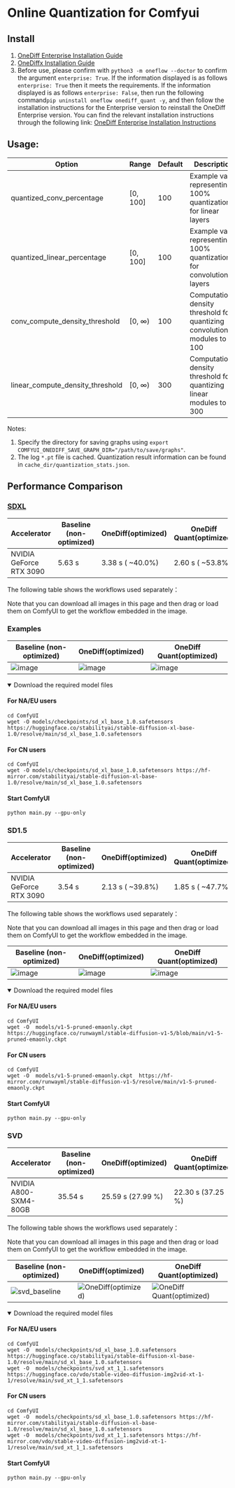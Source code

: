 # Online Quantization for Comfyui

## Install

1. [OneDiff Enterprise Installation Guide](https://github.com/siliconflow/onediff/blob/main/README_ENTERPRISE.md#install-onediff-enterprise)
2. [OneDiffx Installation Guide](https://github.com/siliconflow/onediff/tree/main/onediff_diffusers_extensions#install-and-setup)
3. Before use, please confirm with `python3 -m oneflow --doctor` to confirm the argument `enterprise: True`. If the information displayed is as follows `enterprise: True` then it meets the requirements. If the information displayed is as follows `enterprise: False`, then run the following command`pip uninstall oneflow onediff_quant -y`, and then follow the installation instructions for the Enterprise version to reinstall the OneDiff Enterprise version. You can find the relevant installation instructions through the following link: [OneDiff Enterprise Installation Instructions](https://github.com/siliconflow/onediff/blob/main/README_ENTERPRISE.md#install-onediff-enterprise)

## Usage:
| Option                                 | Range  | Default | Description                                                                  |
| -------------------------------------- | ------ | ------- | ---------------------------------------------------------------------------- |
| quantized_conv_percentage                | [0, 100] | 100     |  Example value representing 100% quantization for linear layers     |
| quantized_linear_percentage           | [0, 100] | 100     | Example value representing 100% quantization for convolutional layers  |
| conv_compute_density_threshold    | [0, ∞) | 100     | Computational density threshold for quantizing convolutional modules to 100  |
| linear_compute_density_threshold  | [0, ∞) | 300     | Computational density threshold for quantizing linear modules to 300         |

Notes:

1. Specify the directory for saving graphs using `export COMFYUI_ONEDIFF_SAVE_GRAPH_DIR="/path/to/save/graphs"`.
2. The log `*.pt` file is cached. Quantization result information can be found in `cache_dir/quantization_stats.json`.

## Performance Comparison

### [SDXL](https://huggingface.co/stabilityai/stable-diffusion-xl-base-1.0)

| Accelerator             | Baseline (non-optimized) | OneDiff(optimized) | OneDiff Quant(optimized) |
| ----------------------- | ------------------------ | ------------------ | ------------------------ |
| NVIDIA GeForce RTX 3090 | 5.63 s                   | 3.38 s ( ~40.0%)   | 2.60 s ( ~53.8%)         |

The following table shows the workflows used separately：

Note that you can download all images in this page and then drag or load them on ComfyUI to get the workflow embedded in the image.

### Examples

| Baseline (non-optimized) | OneDiff(optimized) | OneDiff Quant(optimized) |
| ------------------------ | ------------------ | ------------------------ |
|![image](https://github.com/fmk345/pythonProject/assets/74238139/d5499822-e0b0-4186-831c-18f4c8921ec4)|![image](https://github.com/fmk345/pythonProject/assets/74238139/14feaaf4-6672-430c-85ff-d8c7d8b4d5a2)|![image](https://github.com/fmk345/pythonProject/assets/74238139/cb99f5d7-fb4f-421c-9783-a3adc4375759)|

<details open>
<summary> Download the required model files </summary>


#### For NA/EU users
```
cd ComfyUI
wget -O models/checkpoints/sd_xl_base_1.0.safetensors https://huggingface.co/stabilityai/stable-diffusion-xl-base-1.0/resolve/main/sd_xl_base_1.0.safetensors
```

#### For CN users
```
cd ComfyUI
wget -O models/checkpoints/sd_xl_base_1.0.safetensors https://hf-mirror.com/stabilityai/stable-diffusion-xl-base-1.0/resolve/main/sd_xl_base_1.0.safetensors
```

#### Start ComfyUI
```
python main.py --gpu-only
```


</details>



### SD1.5

| Accelerator             | Baseline (non-optimized) | OneDiff(optimized) | OneDiff Quant(optimized) |
| ----------------------- | ------------------------ | ------------------ | ------------------------ |
| NVIDIA GeForce RTX 3090 | 3.54 s                   | 2.13 s ( ~39.8%)   | 1.85 s ( ~47.7%)         |

The following table shows the workflows used separately：

Note that you can download all images in this page and then drag or load them on ComfyUI to get the workflow embedded in the image.

| Baseline (non-optimized) | OneDiff(optimized) | OneDiff Quant(optimized) |
| ------------------------ | ------------------ | ------------------------ |
|![image](https://github.com/fmk345/pythonProject/assets/74238139/948271d2-24db-483f-9f33-81a64ae44c9e)|![image](https://github.com/fmk345/pythonProject/assets/74238139/08495a75-03f5-4e7d-93a2-b206ea755901)|![image](https://github.com/fmk345/pythonProject/assets/74238139/10c00186-fe72-4cca-92d2-2a672b8ffac5)|

<details open>
<summary> Download the required model files </summary>


#### For NA/EU users
```
cd ComfyUI
wget -O  models/v1-5-pruned-emaonly.ckpt  https://huggingface.co/runwayml/stable-diffusion-v1-5/blob/main/v1-5-pruned-emaonly.ckpt
```

#### For CN users
```
cd ComfyUI
wget -O  models/v1-5-pruned-emaonly.ckpt  https://hf-mirror.com/runwayml/stable-diffusion-v1-5/resolve/main/v1-5-pruned-emaonly.ckpt
```

#### Start ComfyUI
```
python main.py --gpu-only
```

</details>


### SVD

| Accelerator             | Baseline (non-optimized) | OneDiff(optimized) | OneDiff Quant(optimized) |
| ----------------------- | ------------------------ | ------------------ | ------------------------ |
| NVIDIA A800-SXM4-80GB   | 35.54 s                  | 25.59 s (27.99 %)  | 22.30 s (37.25 %)        |


The following table shows the workflows used separately：

Note that you can download all images in this page and then drag or load them on ComfyUI to get the workflow embedded in the image.

| Baseline (non-optimized) | OneDiff(optimized) | OneDiff Quant(optimized) |
| ------------------------ | ------------------ | ------------------------ |
|![svd_baseline](https://github.com/siliconflow/onediff/assets/109639975/9c8871cf-088a-4606-8eae-e26994a08252)|![OneDiff(optimized)](https://github.com/siliconflow/onediff/assets/109639975/c8677c18-0d42-4ec0-8b1b-cb84e4c5aed9)|![OneDiff Quant(optimized)](https://github.com/siliconflow/onediff/assets/109639975/da8ff2d8-579e-42a5-b0db-390d20100889)|


<details open>
<summary> Download the required model files </summary>


#### For NA/EU users
```
cd ComfyUI
wget -O  models/checkpoints/sd_xl_base_1.0.safetensors https://huggingface.co/stabilityai/stable-diffusion-xl-base-1.0/resolve/main/sd_xl_base_1.0.safetensors
wget -O  models/checkpoints/svd_xt_1_1.safetensors https://huggingface.co/vdo/stable-video-diffusion-img2vid-xt-1-1/resolve/main/svd_xt_1_1.safetensors
```

#### For CN users
```
cd ComfyUI
wget -O  models/checkpoints/sd_xl_base_1.0.safetensors https://hf-mirror.com/stabilityai/stable-diffusion-xl-base-1.0/resolve/main/sd_xl_base_1.0.safetensors
wget -O  models/checkpoints/svd_xt_1_1.safetensors https://hf-mirror.com/vdo/stable-video-diffusion-img2vid-xt-1-1/resolve/main/svd_xt_1_1.safetensors
```

#### Start ComfyUI
```
python main.py --gpu-only
```

</details>
